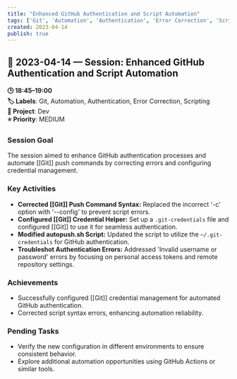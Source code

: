 ```yaml
---
title: "Enhanced GitHub Authentication and Script Automation"
tags: ['Git', 'Automation', 'Authentication', 'Error Correction', 'Scripting']
created: 2023-04-14
publish: true
---
```


## 📅 2023-04-14 — Session: Enhanced GitHub Authentication and Script Automation

**🕒 18:45–19:00**  
**🏷️ Labels**: Git, Automation, Authentication, Error Correction, Scripting  
**📂 Project**: Dev  
**⭐ Priority**: MEDIUM  


### Session Goal
The session aimed to enhance GitHub authentication processes and automate [[Git]] push commands by correcting errors and configuring credential management.

### Key Activities
- **Corrected [[Git]] Push Command Syntax:** Replaced the incorrect '-c' option with '--config' to prevent script errors.
- **Configured [[Git]] Credential Helper:** Set up a `.git-credentials` file and configured [[Git]] to use it for seamless authentication.
- **Modified autopush.sh Script:** Updated the script to utilize the `~/.git-credentials` for GitHub authentication.
- **Troubleshot Authentication Errors:** Addressed 'Invalid username or password' errors by focusing on personal access tokens and remote repository settings.

### Achievements
- Successfully configured [[Git]] credential management for automated GitHub authentication.
- Corrected script syntax errors, enhancing automation reliability.

### Pending Tasks
- Verify the new configuration in different environments to ensure consistent behavior.
- Explore additional automation opportunities using GitHub Actions or similar tools.
